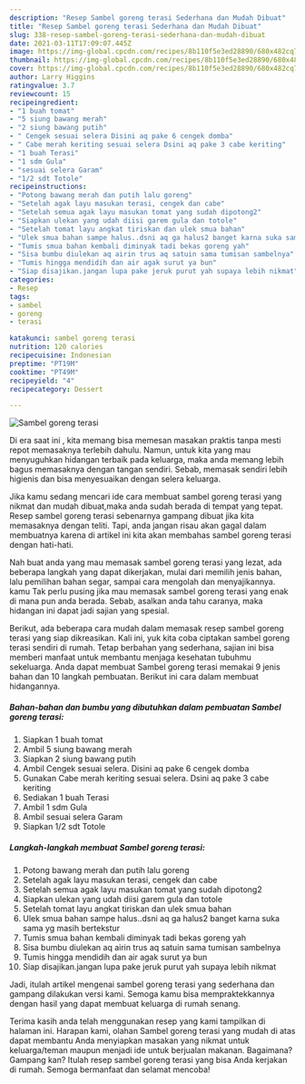 ```yaml
---
description: "Resep Sambel goreng terasi Sederhana dan Mudah Dibuat"
title: "Resep Sambel goreng terasi Sederhana dan Mudah Dibuat"
slug: 338-resep-sambel-goreng-terasi-sederhana-dan-mudah-dibuat
date: 2021-03-11T17:09:07.445Z
image: https://img-global.cpcdn.com/recipes/8b110f5e3ed28890/680x482cq70/sambel-goreng-terasi-foto-resep-utama.jpg
thumbnail: https://img-global.cpcdn.com/recipes/8b110f5e3ed28890/680x482cq70/sambel-goreng-terasi-foto-resep-utama.jpg
cover: https://img-global.cpcdn.com/recipes/8b110f5e3ed28890/680x482cq70/sambel-goreng-terasi-foto-resep-utama.jpg
author: Larry Higgins
ratingvalue: 3.7
reviewcount: 15
recipeingredient:
- "1 buah tomat"
- "5 siung bawang merah"
- "2 siung bawang putih"
- " Cengek sesuai selera Disini aq pake 6 cengek domba"
- " Cabe merah keriting sesuai selera Dsini aq pake 3 cabe keriting"
- "1 buah Terasi"
- "1 sdm Gula"
- "sesuai selera Garam"
- "1/2 sdt Totole"
recipeinstructions:
- "Potong bawang merah dan putih lalu goreng"
- "Setelah agak layu masukan terasi, cengek dan cabe"
- "Setelah semua agak layu masukan tomat yang sudah dipotong2"
- "Siapkan ulekan yang udah diisi garem gula dan totole"
- "Setelah tomat layu angkat tiriskan dan ulek smua bahan"
- "Ulek smua bahan sampe halus..dsni aq ga halus2 banget karna suka sama yg masih bertekstur"
- "Tumis smua bahan kembali diminyak tadi bekas goreng yah"
- "Sisa bumbu diulekan aq airin trus aq satuin sama tumisan sambelnya"
- "Tumis hingga mendidih dan air agak surut ya bun"
- "Siap disajikan.jangan lupa pake jeruk purut yah supaya lebih nikmat"
categories:
- Resep
tags:
- sambel
- goreng
- terasi

katakunci: sambel goreng terasi 
nutrition: 120 calories
recipecuisine: Indonesian
preptime: "PT19M"
cooktime: "PT49M"
recipeyield: "4"
recipecategory: Dessert

---
```



![Sambel goreng terasi](https://img-global.cpcdn.com/recipes/8b110f5e3ed28890/680x482cq70/sambel-goreng-terasi-foto-resep-utama.jpg)

Di era  saat ini , kita memang bisa memesan masakan praktis tanpa mesti repot memasaknya terlebih dahulu. Namun, untuk kita yang mau menyuguhkan hidangan terbaik pada keluarga, maka anda memang lebih bagus memasaknya dengan tangan sendiri. Sebab, memasak sendiri lebih higienis dan bisa menyesuaikan dengan selera keluarga.

Jika kamu sedang mencari ide cara membuat sambel goreng terasi yang nikmat dan mudah dibuat,maka anda sudah berada di tempat yang tepat. Resep sambel goreng terasi  sebenarnya gampang dibuat jika kita memasaknya dengan teliti. Tapi, anda jangan risau akan gagal dalam membuatnya 
karena di artikel ini kita akan membahas sambel goreng terasi dengan hati-hati.  



Nah buat anda yang mau memasak sambel goreng terasi yang lezat, ada beberapa langkah yang dapat dikerjakan, mulai dari memilih jenis bahan, lalu pemilihan bahan segar, sampai cara mengolah dan menyajikannya. kamu Tak perlu pusing jika mau memasak sambel goreng terasi yang enak di mana pun anda berada. Sebab, asalkan anda  tahu caranya, maka hidangan ini dapat jadi sajian yang spesial.

Berikut, ada beberapa cara mudah dalam memasak resep sambel goreng terasi yang siap dikreasikan. Kali ini, yuk kita coba ciptakan sambel goreng terasi sendiri di rumah. Tetap berbahan yang sederhana, sajian ini bisa memberi manfaat untuk membantu menjaga kesehatan tubuhmu sekeluarga. Anda dapat membuat Sambel goreng terasi memakai 9 jenis bahan dan 10 langkah pembuatan. Berikut ini cara dalam membuat hidangannya.

<!--inarticleads1-->

##### Bahan-bahan dan bumbu yang dibutuhkan dalam pembuatan Sambel goreng terasi:

1. Siapkan 1 buah tomat
1. Ambil 5 siung bawang merah
1. Siapkan 2 siung bawang putih
1. Ambil  Cengek sesuai selera. Disini aq pake 6 cengek domba
1. Gunakan  Cabe merah keriting sesuai selera. Dsini aq pake 3 cabe keriting
1. Sediakan 1 buah Terasi
1. Ambil 1 sdm Gula
1. Ambil sesuai selera Garam
1. Siapkan 1/2 sdt Totole




<!--inarticleads2-->

##### Langkah-langkah membuat Sambel goreng terasi:

1. Potong bawang merah dan putih lalu goreng
1. Setelah agak layu masukan terasi, cengek dan cabe
1. Setelah semua agak layu masukan tomat yang sudah dipotong2
1. Siapkan ulekan yang udah diisi garem gula dan totole
1. Setelah tomat layu angkat tiriskan dan ulek smua bahan
1. Ulek smua bahan sampe halus..dsni aq ga halus2 banget karna suka sama yg masih bertekstur
1. Tumis smua bahan kembali diminyak tadi bekas goreng yah
1. Sisa bumbu diulekan aq airin trus aq satuin sama tumisan sambelnya
1. Tumis hingga mendidih dan air agak surut ya bun
1. Siap disajikan.jangan lupa pake jeruk purut yah supaya lebih nikmat




Jadi, itulah artikel mengenai  sambel goreng terasi  yang sederhana dan gampang dilakukan versi kami. Semoga kamu bisa mempraktekkannya dengan hasil yang dapat membuat keluarga di rumah senang. 

Terima kasih anda telah menggunakan resep yang kami tampilkan di halaman ini. Harapan kami, olahan  Sambel goreng terasi yang mudah di atas dapat membantu Anda menyiapkan masakan yang nikmat untuk keluarga/teman maupun menjadi ide untuk berjualan makanan. Bagaimana? Gampang kan? Itulah resep sambel goreng terasi yang bisa Anda kerjakan di rumah. Semoga bermanfaat dan selamat mencoba!

